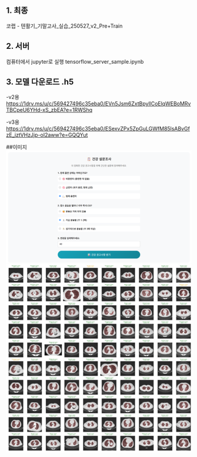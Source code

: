 ## 1. 최종
코랩 - 텐활기_기말고사_실습_250527_v2_Pre+Train 

## 2. 서버 
컴퓨터에서 jupyter로 실행
tensorflow_server_sample.ipynb

## 3. 모델 다운로드 .h5 
-v2용
https://1drv.ms/u/c/569427496c35eba0/EVn5Jsm6ZxtBpyllCoElqWEBoMRvTBCpeU6YHd-xS_zbEA?e=1RWShq

-v3용
https://1drv.ms/u/c/569427496c35eba0/ESexvZPx5ZpGuLGWfM85lsABvGfzE_iztVHzJjp-oI2aww?e=GQQYut


##이미지
![image](./asset/img05.png)
![image](./asset/02.jpg)
